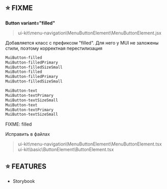 ## ⭐️ FIXME

**Button variant="filled"**

> ui-kit\menu-navigation\MenuButtonElement\MenuButtonElement.jsx

Добавляется класс с префиксом "filled".
Для него у MUI не заложены стили, поэтому корректная перестилизация

```bash
MuiButton-filled
MuiButton-filledPrimary
MuiButton-filledSizeSmall
MuiButton-filled
MuiButton-filledPrimary
MuiButton-filledSizeSmall

MuiButton-text
MuiButton-textPrimary
MuiButton-textSizeSmall
MuiButton-text
MuiButton-textPrimary
MuiButton-textSizeSmall
```

FIXME: filled

Исправить в файлах
> ui-kit\menu-navigation\MenuButtonElement\MenuButtonElement.tsx
> ui-kit\basic\ButtonElement\ButtonElement.tsx

## ⭐️ FEATURES

- Storybook
